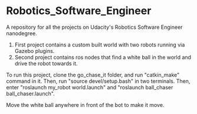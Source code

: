 # Robotics_Software_Engineer
A repository for all the projects on Udacity's Robotics Software Engineer nanodegree.
1) First project contains a custom built world with two robots running via Gazebo plugins.
2) Second project contains ros nodes that find a white ball in the world and drive the robot towards it. 

To run this project, clone the go_chase_it folder, and run "catkin_make" command in it. Then, run "source devel/setup.bash" in two terminals. Then, enter "roslaunch my_robot world.launch" and "roslaunch ball_chaser ball_chaser.launch". 

Move the white ball anywhere in front of the bot to make it move.
